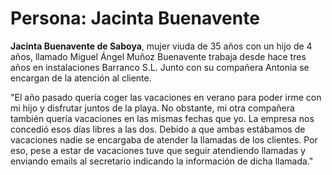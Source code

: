 # Persona: Jacinta Buenavente

**Jacinta Buenavente de Saboya**, mujer viuda de 35 años con un hijo de 4 años,
llamado Miguel Ángel Muñoz Buenavente trabaja desde hace tres años en
instalaciones Barranco S.L. Junto con su compañera Antonia se encargan
de la atención al cliente.

"El año pasado quería coger las vacaciones en verano para poder irme con mi
hijo y disfrutar juntos de la playa. No obstante, mi otra compañera también
quería vacaciones en las mismas fechas que yo. 
La empresa nos concedió esos días libres a las dos. Debido a que ambas estábamos de vacaciones 
nadie se encargaba de atender la llamadas de los clientes.
Por eso, pese a estar de vacaciones tuve que seguir atendiendo llamadas y
enviando emails al secretario indicando la información de dicha llamada."
